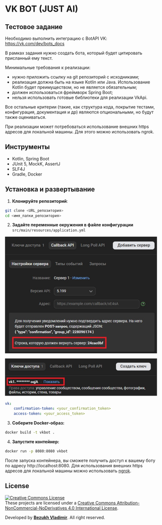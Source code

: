 # VK BOT (JUST AI)

## Тестовое задание
Необходимо выполнить интеграцию с BotAPI VK: https://vk.com/dev/bots_docs

В рамках задания нужно создать бота, который будет цитировать присланный ему текст.

Минимальные требования к реализации:
- нужно приложить ссылку на git репозиторий с исходниками;
- реализация должна быть на языке Kotlin или Java. Использование Kotlin будет преимуществом, но не является обязательным;
- должен использоваться фреймворк Spring Boot;
- нельзя использовать готовые библиотеки для реализации VkApi.

Все остальные критерии (такие, как структура кода, покрытие тестами, конфигурация, документация и др) являются опциональными, но будут также оцениваться.

При реализации может потребоваться использование внешних https адресов для локальной машины. Для этого можно использовать ngrok.

## Инструменты

- Kotlin, Spring Boot
- JUnit 5, MockK, AssertJ
- SLF4J
- Gradle, Docker

## Установка и развертывание

1. **Клонируйте репозиторий**:
```bash
git clone <URL_репозитория>
cd <имя_папки_репозитория>
```

2. **Задайте переменные окружения в файле конфигурации**
` src/main/resources/application.yml `

![Confirmation token](https://raw.githubusercontent.com/BezukhVladimir/JUST_AI.VK_BOT/main/docs/confirmation_token.jpg) <p>
![Access token](https://raw.githubusercontent.com/BezukhVladimir/JUST_AI.VK_BOT/main/docs/access_token.jpg) <p>

```yml
vk:
    confirmation-token: <your_confirmation_token>
    access-token: <your_access_token>
```

3. **Соберите Docker-образ:**
```bash
docker build -t vkbot .
```

4. **Запустите контейнер:**
```bash
docker run -p 8080:8080 vkbot
```

После запуска контейнера, вы сможете получить доступ к вашему боту по адресу http://localhost:8080. Для использования внешних https адресов для локальной машины можно использовать [ngrok](https://ngrok.com/).

## License
<a rel="license" href="http://creativecommons.org/licenses/by-nc-nd/4.0/"><img alt="Creative Commons License" style="border-width:0" src="https://i.creativecommons.org/l/by-nc-nd/4.0/88x31.png" /></a><br />These projects are licensed under a <a rel="license" href="http://creativecommons.org/licenses/by-nc-nd/4.0/">Creative Commons Attribution-NonCommercial-NoDerivatives 4.0 International License</a>.

Developed by <b><a href="https://github.com/BezukhVladimir">Bezukh Vladimir</a></b>. All right reserved.
